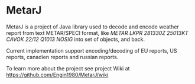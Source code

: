 # MetarJ
MetarJ is a project of Java library used to decode and encode weather report from text METAR/SPECI format, 
like _METAR LKPR 281330Z 25013KT CAVOK 22/12 Q1013 NOSIG_ into set of objects, and back. 

Current implementation support encoding/decoding of EU reports, US reports, canadien reports and russian reports.

To learn more about the project see project Wiki at https://github.com/Engin1980/MetarJ/wiki
